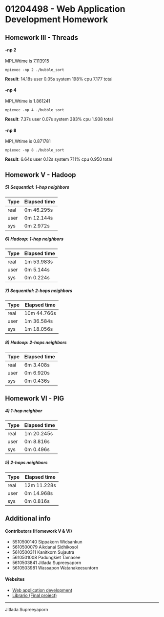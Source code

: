 
# 01204498 - Web Application Development Homework



## Homework III - Threads

#### -np 2
MPI_Wtime is 7.113915
```
mpiexec -np 2 ./bubble_sort
```
**Result**: 14.18s user 0.05s system 198% cpu 7.177 total

#### -np 4
MPI_Wtime is 1.861241
```
mpiexec -np 4 ./bubble_sort
```
**Result**: 7.37s user 0.07s system 383% cpu 1.938 total

#### -np 8
MPI_Wtime is 0.871781
```
mpiexec -np 8 ./bubble_sort
```
**Result**: 6.64s user 0.12s system 711% cpu 0.950 total


## Homework V - Hadoop


##### 5) Sequential: 1-hop neighbors

Type | Elapsed time
------------ | -------------
real|   0m 46.295s
user|   0m 12.144s
sys|    0m 2.972s

##### 6) Hadoop: 1-hop neighbors

Type | Elapsed time
------------ | -------------
real|   1m 53.983s
user|   0m 5.144s
sys|    0m 0.224s

##### 7) Sequential: 2-hops neighbors

Type | Elapsed time
------------ | -------------
real|   10m 44.766s
user|   1m 36.584s
sys|    1m 18.056s

##### 8) Hadoop: 2-hops neighbors


Type | Elapsed time
------------ | -------------
real|   6m 3.408s
user|   0m 6.920s
sys|    0m 0.436s


## Homework VI - PIG

##### 4) 1-hop neighbor

Type | Elapsed time
------------ | -------------
real|   1m 20.245s
user|   0m 8.816s
sys|    0m 0.496s

##### 5) 2-hops neighbors

Type | Elapsed time
------------ | -------------
real|   12m 11.228s
user|   0m 14.968s
sys|    0m 0.816s


## Additional info

#### Contributors (Homework V & VI)
* 5510500140    Sippakorn Widsankun
* 5610500079    Aikdanai Sidhikosol
* 5610500311    Kanitkorn Sujautra 
* 5610501008    Padungkiet Tamasee 
* 5610503841    Jitlada Supreeyaporn 
* 5610503981    Wassapon Watanakeesuntorn

#### Websites
* [Web application development](https://www.cpe.ku.ac.th/~paruj/219351/)
* [Librario (Final project)](http://54.169.138.7/)

__________

Jitlada Supreeyaporn
